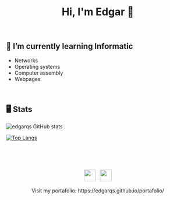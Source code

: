 <h1 align="center">Hi, I'm Edgar 👋</h1><br>

## 🌱 I’m currently learning Informatic
<ul>
  <li>Networks</li>
  <li>Operating systems</li>
  <li>Computer assembly</li>
  <li>Webpages</li>
</ul><br>

## 🖥 Stats
![edgarqs GitHub stats](https://github-readme-stats.vercel.app/api?username=edgarqs&show_icons=true&theme=onedark)
<!--[![Readme Card](https://github-readme-stats.vercel.app/api/pin/?username=edgarqs&repo=webpanelubuntu&show_owner=true)](https://github.com/edgarqs/webpanelubuntu)-->
[![Top Langs](https://github-readme-stats.vercel.app/api/top-langs/?username=edgarqs&layout=compact)](https://github.com/edgarqs/readme)

<br><br><br>

<footer>
  <p align="center">
    <img height="32" width="32" src="https://cdn-icons-png.flaticon.com/512/174/174854.png" />&nbsp;&nbsp;
    <img height="32" width="32" src="https://cdn-icons-png.flaticon.com/512/732/732190.png" />
  </p>
  <p align="center">Visit my portafolio: https://edgarqs.github.io/portafolio/</p>
</footer>

<!--https://github.com/anuraghazra/github-readme-stats#github-stats-card-->
